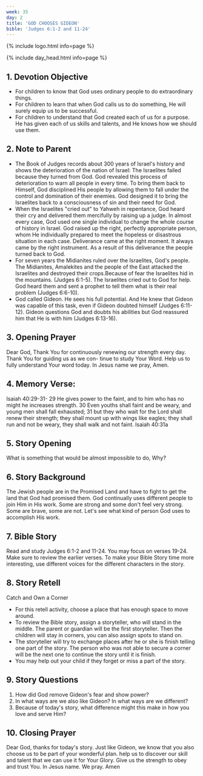 ```yaml
---
week: 35
day: 2
title: 'GOD CHOOSES GIDEON'
bible: 'Judges 6:1-2 and 11-24'
---
```



{% include logo.html info=page %}

{% include day_head.html info=page %}

## 1. Devotion Objective
- For children to know that God uses ordinary people to do extraordinary things.
- For children to learn that when God calls us to do something, He will surely equip us to be successful.
- For children to understand that God created each of us for a purpose. He has given each of us skills and talents, and He knows how we should use them.

## 2. Note to Parent
- The Book of Judges records about 300 years of Israel's history and shows the deterioration of the nation of Israel: The Israelites failed because they turned from God. God revealed this process of deterioration to warn all people in every time. To bring them back to Himself, God disciplined His people by allowing them to fall under the control and domination of their enemies. God designed it to bring the Israelites back to a consciousness of sin and their need for God.
- When the Israelites "cried out" to Yahweh in repentance, God heard their cry and delivered them mercifully by raising up a judge. In almost every case, God used one single individual to change the whole course of history in Israel. God raised up the right, perfectly appropriate person, whom He individually prepared to meet the hopeless or disastrous situation in each case. Deliverance came at the right moment. It always came by the right instrument. As a result of this deliverance the people turned back to God.
- For seven years the Midianites ruled over the Israelites, God's people. The Midianites, Amalekites and the people of the East attacked the Israelites and destroyed their crops.Because of fear the Israelites hid in the mountains. (Judges 6:1-5). The Israelites cried out to God for help. God heard them and sent a prophet to tell them what is their real problem (Judges 6:6-10).
- God called Gideon. He sees his full potential. And He knew that Gideon was capable of this task, even if Gideon doubted himself (Judges 6:11-12). Gideon questions God and doubts his abilities but God reassured him that He is with him (Judges 6:13-16).

## 3. Opening Prayer
Dear God, Thank You for continuously renewing our strength every day. Thank You for guiding us as we con- tinue to study Your Word. Help us to fully understand Your word today. In Jesus name we pray, Amen.

## 4. Memory Verse:
Isaiah 40:29-31- 29 He gives power to the faint, and to him who has no might he increases strength. 30 Even youths shall faint and be weary, and young men shall fall exhausted; 31 but they who wait for the Lord shall renew their strength; they shall mount up with wings like eagles; they shall run and not be weary, they shall walk and not faint. Isaiah 40:31a

## 5. Story Opening
What is something that would be almost impossible to do, Why?

## 6. Story Background
The Jewish people are in the Promised Land and have to fight to get the land that God had promised them. God continually uses different people to join Him in His work. Some are strong and some don't feel very strong. Some are brave, some are not. Let's see what kind of person God uses to accomplish His work.

## 7. Bible Story
Read and study Judges 6:1-2 and 11-24. You may focus on verses 19-24. Make sure to review the earlier verses. To make your Bible Story time more interesting, use different voices for the different characters in the story.

## 8. Story Retell
Catch and Own a Corner
- For this retell activity, choose a place that has enough space to move around.
- To review the Bible story, assign a storyteller, who will stand in the middle. The parent or guardian will be the first storyteller. Then the children will stay in corners, you can also assign spots to stand on.
- The storyteller will try to exchange places after he or she is finish telling one part of the story. The person who was not able to secure a corner will be the next one to continue the story until it is finish.
- You may help out your child if they forget or miss a part of the story.

## 9. Story Questions
1. How did God remove Gideon's fear and show power?
2. In what ways are we also like Gideon? In what ways are we different?
3. Because of today's story, what difference might this make in how you love and serve Him?

## 10. Closing Prayer
Dear God, thanks for today's story. Just like Gideon, we know that you also choose us to be part of your wonderful plan. help us to discover our skill and talent that we can use it for Your Glory. Give us the strength to obey and trust You. In Jesus name. We pray. Amen


